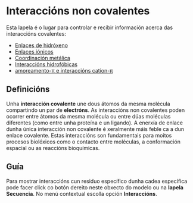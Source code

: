 # Interaccións non covalentes
Esta lapela é o lugar para controlar e recibir información acerca das interaccións covalentes:
* [Enlaces de hidróxeno](contacts-hbond)
* [Enlaces iónicos](contacts-saltbridge)
* [Coordinación metálica](contacts-metal)
* [Interaccións hidrofóbicas](contacts-hydrophobic)
* [amoreamento-π e interaccións cation-π](contacts-pi)

## Definicións
Unha **interacción covalente** une dous átomos da mesma molécula compartindo un par de **electróns**. As interaccións non covalentes poden ocorrer entre átomos da mesma molécula ou entre dúas moléculas diferentes (como entre unha proteína e un ligando). A enerxía de enlace dunha única interacción non covalente é xeralmente máis feble ca a dun enlace covalente. Estas interaccións son fundamentais para moitos procesos biolóxicos como o contacto entre moléculas, a conformación espacial ou as reaccións bioquímicas.

## Guía
Para mostrar interaccións cun residuo específico dunha cadea específica pode facer click co botón dereito neste obxecto do modelo ou na **lapela Secuencia**. No menú contextual escolla opción **Interaccións**.
